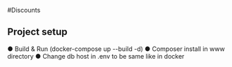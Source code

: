 #Discounts
## Project setup
● Build & Run (docker-compose up --build -d)
● Composer install in www directory
● Change db host in .env to be same like in docker 